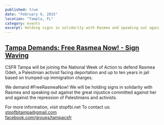 ```yaml
---
published: true
date: "February 9, 2015"
location: "Tampla, FL"
category: events
excerpt: Holding signs in solidarity with Rasmea and speaking out against the great injustice committed against her and against the repression of Palestinians and activists.
---
```


## [Tampa Demands: Free Rasmea Now! - Sign Waving](https://www.facebook.com/events/658909987553330/)

CSFR Tampa will be joining the National Week of Action to defend Rasmea Odeh, a Palestinian activist facing deportation and up to ten years in jail based on trumped-up immigration charges.

We demand #FreeRasmeaNow! We will be holding signs in solidarity with Rasmea and speaking out against the great injustice committed against her and against the repression of Palestinians and activists.

For more information, visit stopfbi.net
To contact us:
[stopfbitampa@gmail.com](mailto:stopfbitampa@gmail.com)
<br>[facebook.com/groups/tampacsfr](facebook.com/groups/tampacsfr)